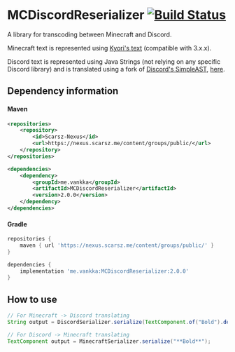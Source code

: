 # MCDiscordReserializer [![Build Status](https://travis-ci.org/Vankka/MCDiscordReserializer.svg?branch=master)](https://travis-ci.org/Vankka/MCDiscordReserializer)
A library for transcoding between Minecraft and Discord.

Minecraft text is represented using [Kyori's text](https://github.com/KyoriPowered/text) (compatible with 3.x.x).

Discord text is represented using Java Strings (not relying on any specific Discord library) 
and is translated using a fork of [Discord's SimpleAST](https://github.com/discordapp/SimpleAST), 
[here](https://github.com/Vankka/SimpleAST).

## Dependency information

#### Maven
```xml
<repositories>
    <repository>
        <id>Scarsz-Nexus</id>
        <url>https://nexus.scarsz.me/content/groups/public/</url>
    </repository>
</repositories>

<dependencies>
    <dependency>
        <groupId>me.vankka</groupId>
        <artifactId>MCDiscordReserializer</artifactId>
        <version>2.0.0</version>
    </dependency>
</dependencies>
```

#### Gradle
```groovy
repositories {
    maven { url 'https://nexus.scarsz.me/content/groups/public/' }
}

dependencies {
    implementation 'me.vankka:MCDiscordReserializer:2.0.0'
}
```

## How to use
```java
// For Minecraft -> Discord translating
String output = DiscordSerializer.serialize(TextComponent.of("Bold").decoration(TextDecoration.BOLD, true));

// For Discord -> Minecraft translating
TextComponent output = MinecraftSerializer.serialize("**Bold**");
```
